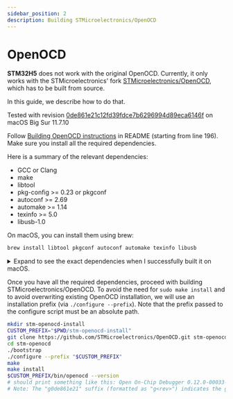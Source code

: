 ```yaml
---
sidebar_position: 2
description: Building STMicroelectronics/OpenOCD
---
```


# OpenOCD

**STM32H5** does not work with the original OpenOCD.
Currently, it only works with the STMicroelectronics' fork [STMicroelectronics/OpenOCD],
which has to be built from source.

In this guide, we describe how to do that.

Tested with revision [0de861e21c12fd39fdce7b6296994d89eca6146f] on macOS Big Sur 11.7.10

Follow [Building OpenOCD instructions] in README (starting from line 196).
Make sure you install all the required dependencies.

Here is a summary of the relevant dependencies:

- GCC or Clang
- make
- libtool
- pkg-config >= 0.23 or pkgconf
- autoconf >= 2.69
- automake >= 1.14
- texinfo >= 5.0
- libusb-1.0

On macOS, you can install them using brew:

```bash
brew install libtool pkgconf autoconf automake texinfo libusb
```

<details>

<summary>Expand to see the exact dependencies when I successfully built it on macOS.</summary>

macOS Big Sur 11.7.10

- system Clang (Apple clang version 13.0.0 (clang-1300.0.29.30))
  - system make (GNU Make 3.81)
  - dependencies installed via brew:
    - libtool 2.4.7
    - pkgconf 2.3.0_1
    - autoconf 2.72
    - automake 1.17
    - texinfo 7.2
    - libusb 1.0.26

</details>

Once you have all the required dependencies, proceed with building STMicroelectronics/OpenOCD.
To avoid the need for `sudo make install` and to avoid overwriting existing OpenOCD installation,
we will use an installation prefix (via `./configure --prefix`). Note that the prefix passed to the configure script
must be an absolute path.

```bash
mkdir stm-openocd-install
CUSTOM_PREFIX="$PWD/stm-openocd-install"
git clone https://github.com/STMicroelectronics/OpenOCD.git stm-openocd
cd stm-openocd
./bootstrap
./configure --prefix "$CUSTOM_PREFIX"
make
make install
$CUSTOM_PREFIX/bin/openocd --version
# should print something like this: Open On-Chip Debugger 0.12.0-00033-g0de861e21 (2025-03-13-02:03) [https://github.com/STMicroelectronics/OpenOCD]
# Note: The "g0de861e21" suffix (formatted as "g<rev>") indicates the git commit revision hash of the OpenOCD repo.
```

[STMicroelectronics/OpenOCD]: https://github.com/STMicroelectronics/OpenOCD
[0de861e21c12fd39fdce7b6296994d89eca6146f]: https://github.com/STMicroelectronics/OpenOCD/commit/0de861e21c12fd39fdce7b6296994d89eca6146f
[Building OpenOCD instructions]: https://github.com/STMicroelectronics/OpenOCD/blob/openocd-cubeide-r6/README#L196
